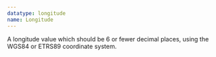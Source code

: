 ```yaml
---
datatype: longitude
name: Longitude
---
```


A longitude value which should be 6 or fewer decimal places, using the WGS84 or ETRS89 coordinate system.